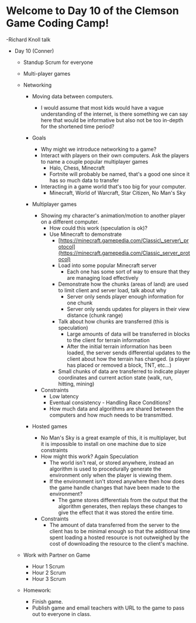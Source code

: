 
# Welcome to Day 10 of the Clemson Game Coding Camp!
-Richard Knoll talk 

  - Day 10 (Conner)
    - Standup Scrum for everyone
    - Multi-player games
    - Networking
      - Moving data between computers.
        - I would assume that most kids would have a vague understanding of the internet, is there something we can say here that would be informative but also not be too in-depth for the shortened time period?
      - Goals
        - Why might we introduce networking to a game?
        - Interact with players on their own computers. Ask the players to name a couple popular multiplayer games
          - Halo, Chess, Minecraft
          - Fortnite will probably be named, that&#39;s a good one since it has so much data to transfer
        - Interacting in a game world that&#39;s too big for your computer.
          - Minecraft, World of Warcraft, Star Citizen, No Man&#39;s Sky

      - Multiplayer games
        - Showing my character&#39;s animation/motion to another player on a different computer.
          - How could this work (speculation is ok)?
          - Use Minecraft to demonstrate
            - [https://minecraft.gamepedia.com/Classic\_server\_protocol](https://minecraft.gamepedia.com/Classic_server_protocol)
            - Load into some popular Minecraft server
              - Each one has some sort of way to ensure that they are managing load effectively
            - Demonstrate how the chunks (areas of land) are used to limit client and server load, talk about why
              - Server only sends player enough information for one chunk
              - Server only sends updates for players in their view distance (chunk range)
            - Talk about how chunks are transferred (this is speculation)
              - Large amounts of data will be transferred in blocks to the client for terrain information
              - After the initial terrain information has been loaded, the server sends differential updates to the client about how the terrain has changed. (a player has placed or removed a block, TNT, etc...)
            - Small chunks of data are transferred to indicate player coordinates and current action state (walk, run, hitting, mining)
        - Constraints
          - Low latency
          - Eventual consistency - Handling Race Conditions?
          - How much data and algorithms are shared between the computers and how much needs to be transmitted.

      - Hosted games
        - No Man&#39;s Sky is a great example of this, it is multiplayer, but it is impossible to install on one machine due to size constraints
        - How might this work? Again Speculation
          - The world isn&#39;t real, or stored anywhere, instead an algorithm is used to procedurally generate the environment only when the player is viewing them.
          - If the environment isn&#39;t stored anywhere then how does the game handle changes that have been made to the environment?
            - The game stores differentials from the output that the algorithm generates, then replays these changes to give the effect that it was stored the entire time.
        - Constraints
          - The amount of data transferred from the server to the client has to be minimal enough so that the additional time spent loading a hosted resource is not outweighed by the cost of downloading the resource to the client&#39;s machine.

    - Work with Partner on Game
      - Hour 1 Scrum
      - Hour 2 Scrum
      - Hour 3 Scrum
    - Homework:
      - Finish game.
      - Publish game and email teachers with URL to the game to pass out to everyone in class.

